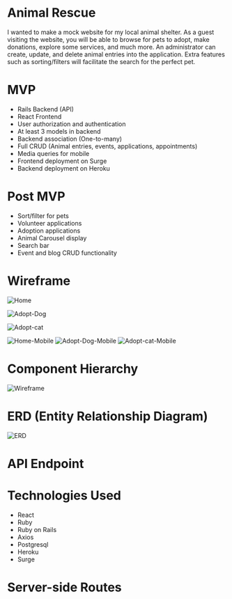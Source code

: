 # Animal Rescue

I wanted to make a mock website for my local animal shelter. As a guest visiting the website, you will be able to browse for pets to adopt, make donations, explore some services, and much more. An administrator can create, update, and delete animal entries into the application. Extra features such as sorting/filters will facilitate the search for the perfect pet.


# MVP

- Rails Backend (API)
- React Frontend
- User authorization and authentication
- At least 3 models in backend
- Backend association (One-to-many)
- Full CRUD (Animal entries, events, applications, appointments)
- Media queries for mobile
- Frontend deployment on Surge
- Backend deployment on Heroku

# Post MVP

- Sort/filter for pets
- Volunteer applications
- Adoption applications
- Animal Carousel display
- Search bar
- Event and blog CRUD functionality

# Wireframe
![Home](https://i.imgur.com/zZEIxllm.png?1)


![Adopt-Dog](https://i.imgur.com/dcK99Ewm.png?1)


![Adopt-cat](https://i.imgur.com/QOYhDA4m.png?1)


![Home-Mobile](https://i.imgur.com/LzalWrLm.png?1)
![Adopt-Dog-Mobile](https://i.imgur.com/0JUQtgbm.png?1)
![Adopt-cat-Mobile](https://i.imgur.com/sJFdEKTm.png?1)

# Component Hierarchy
![Wireframe](https://i.imgur.com/un9l2Ssl.png?1)

# ERD (Entity Relationship Diagram)
![ERD](https://i.imgur.com/qgjyNY7l.png?1)

# API Endpoint 

# Technologies Used
- React
- Ruby
- Ruby on Rails
- Axios
- Postgresql
- Heroku
- Surge

# Server-side Routes
